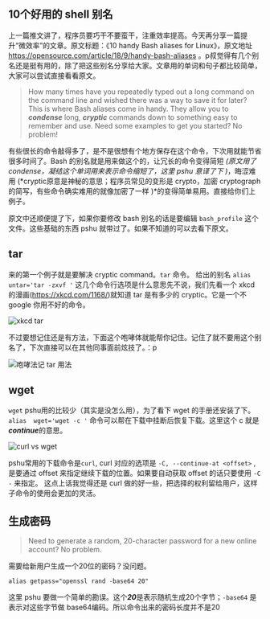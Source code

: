 10个好用的 shell 别名
----

上一篇推文讲了，程序员要巧干不要蛮干，注重效率提高。今天再分享一篇提升“微效率”的文章。原文标题：《10 handy Bash aliases for Linux》，原文地址 https://opensource.com/article/18/9/handy-bash-aliases 。p叔觉得有几个别名还是挺有用的，除了把这些别名分享给大家。文章用的单词和句子都比较简单，大家可以尝试直接看看原文。

>How many times have you repeatedly typed out a long command on the command line and wished there was a way to save it for later? This is where Bash aliases come in handy. They allow you to ***condense*** long, ***cryptic*** commands down to something easy to remember and use. Need some examples to get you started? No problem!

有些很长的命令敲得多了，是不是很想有个地方保存在这个命令，下次用就能节省很多时间了。Bash 的别名就是用来做这个的，让冗长的命令变得简短 *(原文用了 condense，凝结这个单词用来表示命令缩短了，这里 pshu 意译了下 )*，晦涩难用 (*cryptic原意是神秘的意思；程序员常见的变形是 crypto，加密 cryptograph 的简写，有些命令确实难用的就像加密了一样 )*的变得简单易用。直接给你们上例子。

 原文中还顺便提了下，如果你要修改 bash 别名的话是要编辑  `bash_profile`  这个文件。这些基础的东西 pshu 就带过了。如果不知道的可以去看下原文。

## tar 
来的第一个例子就是要解决 cryptic command。`tar` 命令。
给出的别名 `alias  untar='tar -zxvf '` 这几个命令行选项是什么意思先不说，我们先看一个 xkcd 的漫画(https://xkcd.com/1168/)就知道 tar 是有多少的 cryptic。它是一个不 google 你用不好的命令。

![xkcd  tar](http://cdn2.51ulong.com/18-11-1/42769127.jpg)

不过要想记住还是有方法，下面这个咆哮体就能帮你记住。记住了就不要用这个别名了，下次直接可以在其他同事面前炫技了。：p

![咆哮法记 tar 用法](http://cdn2.51ulong.com/18-11-1/56585117.jpg)

## wget

`wget` pshu用的比较少（其实是没怎么用），为了看下 wget 的手册还安装了下。`alias  wget='wget -c '` 命令可以帮在下载中挂断后恢复下载。这里这个 c 就是***continue***的意思。

![curl vs wget ](http://cdn2.51ulong.com/18-11-2/31464466.jpg)

pshu常用的下载命令是`curl`, curl 对应的选项是 `-C, --continue-at <offset>` , 是要通过 offset 来指定继续下载的位置。如果要自动获取 offset 的话只要使用 `-C -` 来指定。 这点上话我觉得还是 curl 做的好一些，把选择的权利留给用户，这样子命令的使用会更加的灵活。

## 生成密码

> Need to generate a random, 20-character password for a new online account? No problem.

需要给新用户生成一个20位的密码？没问题。
```
alias getpass="openssl rand -base64 20"
```
这里 pshu 要做一个简单的勘误。这个***20***是表示随机生成20个字节；`-base64` 是表示对这些字节做 base64编码。所以命令出来的密码长度并不是20
<!--stackedit_data:
eyJoaXN0b3J5IjpbLTE3MTM2NjI4NDQsODA3ODEzMDgyLDE2Mz
E4Mjc3NTEsMTA0NTU4NTM3MSwxOTU2Njk3MTA0LC0yMDE5MTc5
ODUsLTU5MjcwMjY5NSwxNzk0OTU0NjgsLTQyOTczMTQyMCwxNT
M3ODYzMjI4LC0yNjYyNDA5MTYsLTEwNTYyOTYzODIsLTMzNzEz
MTk5LC0xODkxMDQwNjY0LDU1OTE3NTk5LC0xNzc1NzU1MTI1LC
0xNTIxOTkxNDIyLDQxNzIzMTI5MiwxNjM4Njc3MDI4LC03ODg2
MjM5OTddfQ==
-->